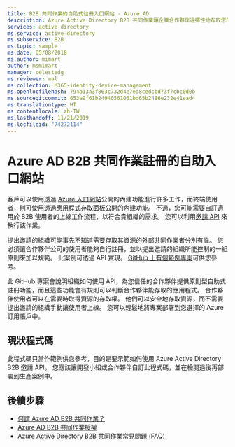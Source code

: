 ```yaml
---
title: B2B 共同作業的自助式註冊入口網站 - Azure AD
description: Azure Active Directory B2B 共同作業讓企業合作夥伴選擇性地存取您的公司應用程式，以支援公司間的關係
services: active-directory
ms.service: active-directory
ms.subservice: B2B
ms.topic: sample
ms.date: 05/08/2018
ms.author: mimart
author: msmimart
manager: celestedg
ms.reviewer: mal
ms.collection: M365-identity-device-management
ms.openlocfilehash: 794a13a3f863c732d4e7ed8cedcbd73f7cbc0d0b
ms.sourcegitcommit: 653e9f61b24940561061bd65b2486e232e41ead4
ms.translationtype: HT
ms.contentlocale: zh-TW
ms.lasthandoff: 11/21/2019
ms.locfileid: "74272114"
---
```

# <a name="self-service-portal-for-azure-ad-b2b-collaboration-sign-up"></a>Azure AD B2B 共同作業註冊的自助入口網站

客戶可以使用透過 [Azure 入口網站](https://portal.azure.com)公開的內建功能進行許多工作，而終端使用者，則可使用透過[應用程式存取面板](https://myapps.microsoft.com)公開的內建功能。 不過，您可能需要自訂適用於 B2B 使用者的上線工作流程，以符合貴組織的需求。 您可以利用[邀請 API](https://developer.microsoft.com/graph/docs/api-reference/v1.0/resources/invitation) 來執行該作業。

提出邀請的組織可能事先不知道需要存取其資源的外部共同作業者分別有誰。 您必須讓合作夥伴公司的使用者能夠自行註冊，並以提出邀請的組織所能控制的一組原則來加以規範。 此案例可透過 API 實現。 [GitHub 上有個範例專案](https://github.com/Azure/active-directory-dotnet-graphapi-b2bportal-web)可供您參考。

此 GitHub 專案會說明組織如何使用 API，為您信任的合作夥伴提供原則型自助式註冊功能，而且這些功能會有規則可以判斷合作夥伴能存取的應用程式。 合作夥伴使用者可以在需要時取得資源的存取權。 他們可以安全地存取資源，而不需要提出邀請的組織手動讓使用者上線。 您可以輕鬆地將專案部署到您選擇的 Azure 訂用帳戶中。

## <a name="as-is-code"></a>現狀程式碼

此程式碼只當作範例供您參考，目的是要示範如何使用 Azure Active Directory B2B 邀請 API。 您應該讓開發小組或合作夥伴自訂此程式碼，並在檢閱過後再部署到生產案例中。

## <a name="next-steps"></a>後續步驟

* [何謂 Azure AD B2B 共同作業？](what-is-b2b.md)
* [Azure AD B2B 共同作業授權](licensing-guidance.md)
* [Azure Active Directory B2B 共同作業常見問題 (FAQ)](faq.md)
